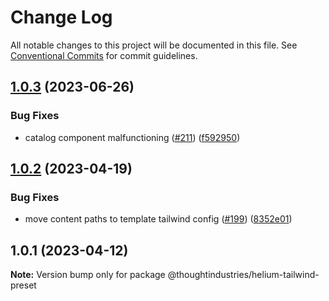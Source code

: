 # Change Log

All notable changes to this project will be documented in this file.
See [Conventional Commits](https://conventionalcommits.org) for commit guidelines.

## [1.0.3](https://github.com/thoughtindustries/helium/compare/@thoughtindustries/helium-tailwind-preset@1.0.2...@thoughtindustries/helium-tailwind-preset@1.0.3) (2023-06-26)


### Bug Fixes

* catalog component malfunctioning ([#211](https://github.com/thoughtindustries/helium/issues/211)) ([f592950](https://github.com/thoughtindustries/helium/commit/f5929503e68f368bb3ceb882ea3d279148e0f090))





## [1.0.2](https://github.com/thoughtindustries/helium/compare/@thoughtindustries/helium-tailwind-preset@1.0.1...@thoughtindustries/helium-tailwind-preset@1.0.2) (2023-04-19)


### Bug Fixes

* move content paths to template tailwind config ([#199](https://github.com/thoughtindustries/helium/issues/199)) ([8352e01](https://github.com/thoughtindustries/helium/commit/8352e01f770f8a9699fa4a4a696d2fc51b5d3ee1))





## 1.0.1 (2023-04-12)

**Note:** Version bump only for package @thoughtindustries/helium-tailwind-preset
